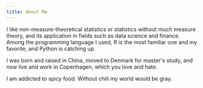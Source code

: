 ```yaml
---
title: About Me
---
```


I like non-measure-theoretical statistics or statistics without much measure theory, and its application in fields such as data science and finance. Among the programming language I used, R is the most familiar one and my favorite, and Python is catching up.

I was born and raised in China, moved to Denmark for master's study, and now live and work in Copenhagen, which you love and hate.

I am addicted to spicy food. Without chili my world would be gray.